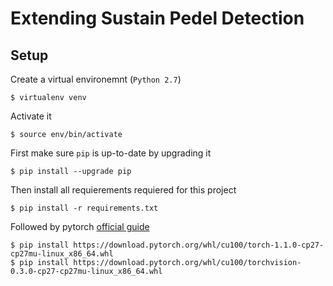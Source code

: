 # Extending Sustain Pedel Detection

## Setup
Create a virtual environemnt (`Python 2.7`)
```
$ virtualenv venv
```
Activate it
```
$ source env/bin/activate
```
First make sure `pip` is up-to-date by upgrading it
```
$ pip install --upgrade pip
```
Then install all requierements requiered for this project
```
$ pip install -r requirements.txt
```
Followed by pytorch [official guide](https://pytorch.org/get-started/locally/)
```
$ pip install https://download.pytorch.org/whl/cu100/torch-1.1.0-cp27-cp27mu-linux_x86_64.whl
$ pip install https://download.pytorch.org/whl/cu100/torchvision-0.3.0-cp27-cp27mu-linux_x86_64.whl
```

